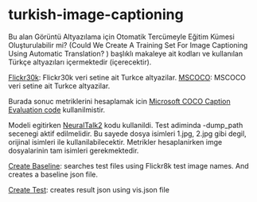 # turkish-image-captioning

Bu alan Görüntü Altyazılama  için Otomatik Tercümeyle Eğitim Kümesi Oluşturulabilir mi? (Could We Create A Training Set For Image Captioning Using Automatic Translation? ) başlıklı makaleye ait kodları ve kullanılan Türkçe altyazıları içermektedir (içerecektir). 

[Flickr30k](Flickr30k/train): Flickr30k veri setine ait Turkce altyazilar.
[MSCOCO](MSCOCO): MSCOCO veri setine ait Turkce altyazilar. 

Burada sonuc metriklerini hesaplamak icin [Microsoft COCO Caption Evaluation code](https://github.com/tylin/coco-caption) kullanilmistir.


Modeli egitirken [NeuralTalk2](https://github.com/karpathy/neuraltalk2) kodu kullanildi. Test adiminda -dump_path secenegi aktif edilmelidir. Bu sayede dosya isimleri 1.jpg, 2.jpg gibi degil, orijinal isimleri ile kullanilabilecektir. Metrikler hesaplanirken imge dosyalarinin tam isimleri gerekmektedir.

[Create Baseline](flickr30k_create_baseline_json.py):
searches test files using Flickr8k test image names. And creates a baseline json file.

[Create Test](flickr30k_create_result_json.py):
creates result json using vis.json file 
